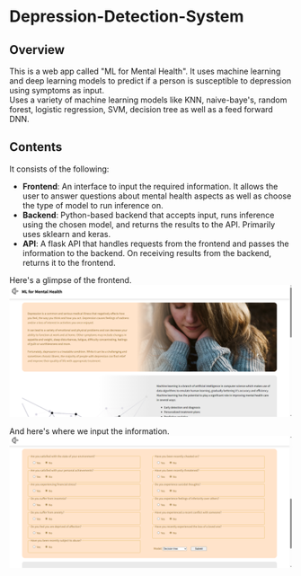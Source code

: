 # Depression-Detection-System
## Overview
This is a web app called "ML for Mental Health". It uses machine learning and deep learning models to predict if a person is susceptible to depression using symptoms as input.  
Uses a variety of machine learning models like KNN, naive-baye's, random forest, logistic regression, SVM, decision tree as well as a feed forward DNN.

## Contents
It consists of the following:
- **Frontend**: An interface to input the required information. It allows the user to answer questions about mental health aspects as well as choose the type of model to run inference on.
- **Backend**: Python-based backend that accepts input, runs inference using the chosen model, and returns the results to the API. Primarily uses sklearn and keras.
- **API**: A flask API that handles requests from the frontend and passes the information to the backend. On receiving results from the backend, returns it to the frontend.


Here's a glimpse of the frontend.  
![Website frontend showcase](github_images/website_frontend_showcase.png)


And here's where we input the information.  
![Website input showcase](github_images/website_input_showcase.png)
